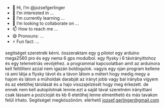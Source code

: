 - 👋 Hi, I’m @jozsefgerlinger
- 👀 I’m interested in ...
- 🌱 I’m currently learning ...
- 💞️ I’m looking to collaborate on ...
- 📫 How to reach me ...
- 😄 Pronouns: ...
- ⚡ Fun fact: ...

<!---
jozsefgerlinger/jozsefgerlinger is a ✨ special ✨ repository because its `README.md` (this file) appears on your GitHub profile.
You can click the Preview link to take a look at your changes.
--->
segitséget szeretnék kérni.
összeraktam egy g pilotot egy arduino mega2560 pro és egy nema 6 gps modulbol.
egy flysky i 6 távirányittohoz és egy telemetriás vevöjéhez.
a programmal kapcsolatban amit az arduinora kell feltőlteni azzal nem igazán boldogulok.
vagyis egy ojan program kellene rá ami látja a flysky távot és a távon látom a métert hogy medig megy a hajom
és látom a müholdak darabját
az irányt jobb vagy bal irányba vigyem 
és az etetöhej tárolását és a hajo visszajelzését hogy meg érkezett.
de ennek nem kell autopilotnak lennie.ezt a saját tával szeretném irányittani
csak lássam a pozicioját és kb 6 etetöhej lenne elmenthetö és más tavakon felül irhato.
Segitséget megköszönöm.
elérhető jozsef.gerlinger@gmail.com

